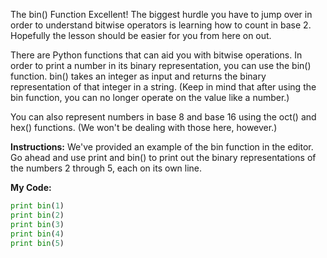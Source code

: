 The bin() Function
Excellent! The biggest hurdle you have to jump over in order to understand bitwise operators is learning how to count in base 2. Hopefully the lesson should be easier for you from here on out.

There are Python functions that can aid you with bitwise operations. In order to print a number in its binary representation, you can use the bin() function. bin() takes an integer as input and returns the binary representation of that integer in a string. (Keep in mind that after using the bin function, you can no longer operate on the value like a number.)

You can also represent numbers in base 8 and base 16 using the oct() and hex() functions. (We won't be dealing with those here, however.)

**Instructions:**
We've provided an example of the bin function in the editor. Go ahead and use print and bin() to print out the binary representations of the numbers 2 through 5, each on its own line.

**My Code:**
```python
print bin(1)
print bin(2)
print bin(3)
print bin(4)
print bin(5)
```
